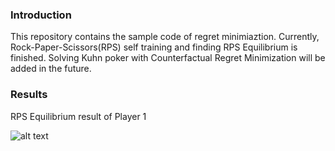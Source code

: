 ### Introduction
This repository contains the sample code of regret minimiaztion.
Currently, Rock-Paper-Scissors(RPS) self training and finding RPS Equilibrium is finished.
Solving Kuhn poker with Counterfactual Regret Minimization will be added in the future.

### Results
RPS Equilibrium result of Player 1

![alt text](https://user-images.githubusercontent.com/15992541/31114659-ba07cdf6-a851-11e7-9fd1-914c3349087f.png)

